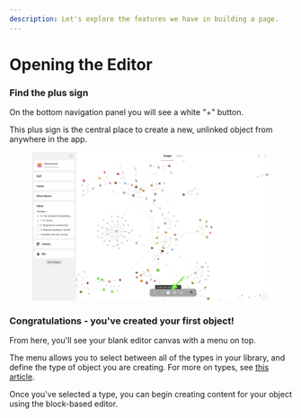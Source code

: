 ```yaml
---
description: Let's explore the features we have in building a page.
---
```


# Opening the Editor

### Find the plus sign

On the bottom navigation panel you will see a white "+" button.

This plus sign is the central place to create a new, unlinked object from anywhere in the app.

<figure><img src="../../../.gitbook/assets/Screenshot 2023-08-17 at 18.35.44.png" alt=""><figcaption></figcaption></figure>

### Congratulations - you've created your first object!

From here, you'll see your blank editor canvas with a menu on top.&#x20;

The menu allows you to select between all of the types in your library, and define the type of object you are creating. For more on types, see [this article](../../../basics/anytype-library/types.md).

Once you've selected a type, you can begin creating content for your object using the block-based editor.

